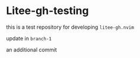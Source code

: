 # Litee-gh-testing

this is a test repository for developing `litee-gh.nvim`

update in `branch-1`

an additional commit
